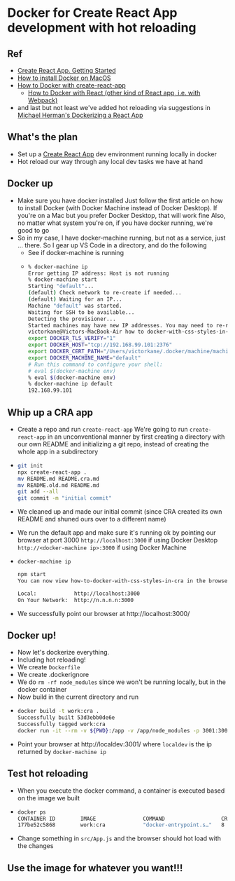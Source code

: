 # Docker for Create React App development with hot reloading

## Ref

- [Create React App. Getting Started](https://create-react-app.dev/docs/getting-started/)
- [How to install Docker on MacOS](https://www.robinwieruch.de/docker-macos)
- [How to Docker with create-react-app](https://www.robinwieruch.de/docker-create-react-app-development)
  - [How to Docker with React (other kind of React app, i.e. with Webpack)](https://www.robinwieruch.de/docker-react-development)
- and last but not least
  we've added hot reloading via suggestions in [Michael Herman's Dockerizing a React App](https://mherman.org/blog/dockerizing-a-react-app/)

## What's the plan

- Set up a [Create React App]() dev environment running locally in docker
- Hot reload our way through any local dev tasks we have at hand

## Docker up

- Make sure you have docker installed
  Just follow the first article on how to install Docker (with Docker Machine instead of Docker Desktop).
  If you're on a Mac but you prefer Docker Desktop, that will work fine
  Also, no matter what system you're on, if you have docker running, we're good to go
- So in my case, I have docker-machine running, but not as a service, just ... there.
  So I gear up VS Code in a directory, and do the following
  - See if docker-machine is running
  - ```bash
    % docker-machine ip
    Error getting IP address: Host is not running
    % docker-machine start
    Starting "default"...
    (default) Check network to re-create if needed...
    (default) Waiting for an IP...
    Machine "default" was started.
    Waiting for SSH to be available...
    Detecting the provisioner...
    Started machines may have new IP addresses. You may need to re-run the `docker-machine env` command.
    victorkane@Victors-MacBook-Air how to docker-with-css-styles-in-cra % docker-machine env
    export DOCKER_TLS_VERIFY="1"
    export DOCKER_HOST="tcp://192.168.99.101:2376"
    export DOCKER_CERT_PATH="/Users/victorkane/.docker/machine/machines/default"
    export DOCKER_MACHINE_NAME="default"
    # Run this command to configure your shell:
    # eval $(docker-machine env)
    % eval $(docker-machine env)
    % docker-machine ip default
    192.168.99.101
    ```

## Whip up a CRA app

- Create a repo and run `create-react-app`
  We're going to run `create-react-app` in an unconventional manner
  by first creating a directory with our own README
  and initializing a git repo,
  instead of creating the whole app in a subdirectory
- ```bash
  git init
  npx create-react-app .
  mv README.md README.cra.md
  mv README.old.md README.md
  git add --all
  git commit -m "initial commit"
  ```
- We cleaned up and made our initial commit
  (since CRA created its own README and shuned ours over to a different name)
- We run the default app and make sure it's running ok
  by pointing our browser at port 3000
  `http://localhost:3000` if using Docker Desktop
  `http://<docker-machine ip>:3000` if using Docker Machine
- ```bash
  docker-machine ip

  npm start
  You can now view how-to-docker-with-css-styles-in-cra in the browser

  Local:            http://localhost:3000
  On Your Network:  http://n.n.n.n:3000
  ```

- We successfully point our browser at
  http://localhost:3000/

## Docker up!

- Now let's dockerize everything.
- Including hot reloading!
- We create `Dockerfile`
- We create .dockerignore
- We do `rm -rf node_modules` since we won't be running locally,
  but in the docker container
- Now build in the current directory and run
- ```bash
  docker build -t work:cra .
  Successfully built 53d3ebb0de6e
  Successfully tagged work:cra
  docker run -it --rm -v ${PWD}:/app -v /app/node_modules -p 3001:3000 -e CHOKIDAR_USEPOLLING=true work:cra
  ```
- Point your browser at http://localdev:3001/
  where `localdev` is the ip returned by `docker-machine ip`

## Test hot reloading

- When you execute the docker command,
  a container is executed based on the image we built
- ```bash
  docker ps
  CONTAINER ID        IMAGE               COMMAND                  CREATED             STATUS              PORTS                    NAMES
  177be52c5868        work:cra            "docker-entrypoint.s…"   8 minutes ago       Up 8 minutes        0.0.0.0:3001->3000/tcp   keen_haslett
  ```
- Change something in `src/App.js` and the browser should hot load with the changes

## Use the image for whatever you want!!!

